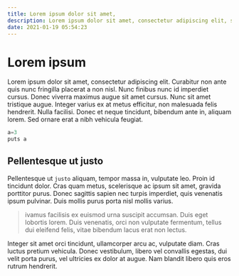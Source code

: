 ```yaml
---
title: Lorem ipsum dolor sit amet,
description: Lorem ipsum dolor sit amet, consectetur adipiscing elit, sed do eiusmod tempor incididunt ut labore et dolore magna aliqua.
date: 2021-01-19 05:54:23
---
```


# Lorem ipsum

Lorem ipsum dolor sit amet, consectetur adipiscing elit. Curabitur non ante quis nunc fringilla placerat a non nisl. Nunc finibus nunc id imperdiet cursus. Donec viverra maximus augue sit amet cursus. Nunc sit amet tristique augue. Integer varius ex at metus efficitur, non malesuada felis hendrerit. Nulla facilisi. Donec et neque tincidunt, bibendum ante in, aliquam lorem. Sed ornare erat a nibh vehicula feugiat.

```javascript
a=3
puts a
```

## Pellentesque ut justo

Pellentesque ut `justo` aliquam, tempor massa in, vulputate leo. Proin id tincidunt dolor. Cras quam metus, scelerisque ac ipsum sit amet, gravida porttitor purus. Donec sagittis sapien nec turpis imperdiet, quis venenatis ipsum pulvinar. Duis mollis purus porta nisl mollis varius.

> ivamus facilisis ex euismod urna suscipit accumsan. Duis eget lobortis lorem. Duis venenatis, orci non vulputate fermentum, tellus dui eleifend felis, vitae bibendum lacus erat non lectus.

Integer sit amet orci tincidunt, ullamcorper arcu ac, vulputate diam. Cras luctus pretium vehicula. Donec vestibulum, libero vel convallis egestas, dui velit porta purus, vel ultricies ex dolor at augue. Nam blandit libero quis eros rutrum hendrerit.